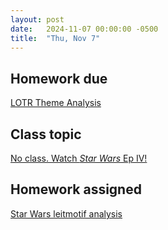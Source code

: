 ```yaml
---
layout: post
date:   2024-11-07 00:00:00 -0500
title:  "Thu, Nov 7"
---
```



## Homework due

[LOTR Theme Analysis](https://gmuedu-my.sharepoint.com/:f:/g/personal/mlavengo_gmu_edu/EnXH-XQ_-uVKtw5tJz6xe1gB_LD7aB9uzB5G344iTHaZNg?e=qwVNA9)

## Class topic

[No class. Watch *Star Wars* Ep IV!](https://gmuedu-my.sharepoint.com/:v:/g/personal/mlavengo_gmu_edu/EaUf48WNENJAnoYNkqP0qXUB9eAPYxivsZD1VXRQ4iRr5g?e=3yAt3X)

## Homework assigned

[Star Wars leitmotif analysis](https://gmuedu-my.sharepoint.com/:f:/g/personal/mlavengo_gmu_edu/EnXH-XQ_-uVKtw5tJz6xe1gB_LD7aB9uzB5G344iTHaZNg?e=qwVNA9)
